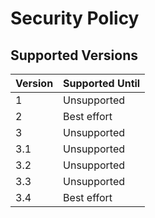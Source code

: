 # Security Policy

## Supported Versions

| Version | Supported Until |
| ------- | --------------- |
| 1       | Unsupported     |
| 2       | Best effort     |
| 3       | Unsupported     |
| 3.1     | Unsupported     |
| 3.2     | Unsupported     |
| 3.3     | Unsupported     |
| 3.4     | Best effort     |
